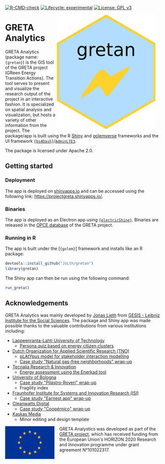 <!-- badges: start -->

[![R-CMD-check](https://github.com/JsLth/greta-gis-tool/actions/workflows/R-CMD-check.yaml/badge.svg)](https://github.com/JsLth/greta-gis-tool/actions/workflows/R-CMD-check.yaml) [![Lifecycle: experimental](https://img.shields.io/badge/lifecycle-experimental-orange.svg)](https://lifecycle.r-lib.org/articles/stages.html#experimental) [![License: GPL v3](https://img.shields.io/badge/License-GPLv3-blue.svg)](https://www.gnu.org/licenses/gpl-3.0)

<!-- badges: end -->

<img style="float:right; width:20rem; margin-right:1rem" src="man/figures/logo.png">

# GRETA Analytics

GRETA Analytics (package name: `{gretan}`) is the GIS tool of the GRETA project (GReen Energy Transition Actions). The tool serves to present and visualize the research output of the project in an interactive fashion. It is specialized on spatial analysis and visualization, but hosts a variety of other information from the project. The package/app is built using the R [Shiny](https://github.com/rstudio/shiny) and [golemverse](https://golemverse.org/) frameworks and the UI framework [`{bs4Dash}`](https://rinterface.github.io/bs4Dash/)/[`AdminLTE3`](https://github.com/ColorlibHQ/AdminLTE).

The package is licensed under Apache 2.0.

## Getting started

### Deployment

The app is deployed on [shinyapps.io](shinyapps.io) and can be accessed using the following link: https://projectgreta.shinyapps.io/.

### Binaries

The app is deployed as an Electron app using [`{electricShine}`](https://github.com/chasemc/electricShine). Binaries are released in the [OPCE database](https://zenodo.org/communities/greta/) of the GRETA project.

### Running in R

The app is built under the [`{golem}`] framework and installs like an R package:

```r
devtools::install_github("JsLth/gretan")
library(gretan)
```

The Shiny app can then be run using the following command:

```r
run_greta()
```

## Acknowledgements

GRETA Analytics was mainly developed by [Jonas Lieth](mailto:jonas.lieth@gesis.org) from [GESIS - Leibniz Institute for the Social Sciences](https://www.gesis.org/en/). The package and Shiny app was made possible thanks to the valuable contributions from various institutions including:

- [Lappeenranta-Lahti University of Technology](https://www.lut.fi/en)
  - [Persona quiz based on energy citizen clusters](https://projectgreta.eu/wp-content/uploads/2023/09/GRETA_D2.4_Energy-citizen-empowerment-through-energy-data-interactions.pdf)
- [Dutch Organization for Applied Scientific Research (TNO)](https://www.tno.nl/en/)
  - [pLAtYpus model for stakeholder interaction modelling](https://github.com/TNO/pLAtYpus)
  - [Case study "Natural gas-free neighborhoods" wrap-up](https://projectgreta.eu/wp-content/uploads/2023/01/GRETA_D3_2_Case-study-2-report_v1_0.pdf)
- [Tecnalia Research & Innovation](https://www.tecnalia.com/en/home)
  - [Energy assessment using the Enerkad tool](https://www.enerkad.net/)
- [University of Bologna](https://www.unibo.it/)
  - [Case study "Pilastro-Roveri" wrap-up](https://projectgreta.eu/wp-content/uploads/2023/01/GRETA_D3_1_Case-study-1-report_v1_0.pdf)
  - Fragility index
- [Fraunhofer Institute for Systems and Innovation Research (ISI)](https://www.isi.fraunhofer.de/)
  - [Case study "Earnest app" wrap-up](https://projectgreta.eu/wp-content/uploads/2023/01/GRETA_D3_5_Case-study-5-report_v1_0.pdf)
- [Cleanwatts Digital](https://cleanwatts.energy/)
  - [Case study "Coopérnico" wrap-up](https://projectgreta.eu/wp-content/uploads/2023/01/GRETA_D3_3_Case-study-3-report_v1_0.pdf)
- [Kaskas Media](https://kaskas.fi/en/)
  - Minor editing and design template

<img style="float:left; width:10rem; margin-right:1rem" src="inst/app/www/eu_flag.jpg">

GRETA Analystics was developed as part of the [GRETA project](https://projectgreta.eu/), which has received funding from the European Union's HORIZON 2020 Research and Innovation programme under grant agreement N°101022317.
